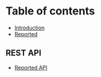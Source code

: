 # Table of contents

* [Introduction](README.md)
* [Reported](reported.md)

## REST API

* [Reported API](rest-api/reported-api.md)

